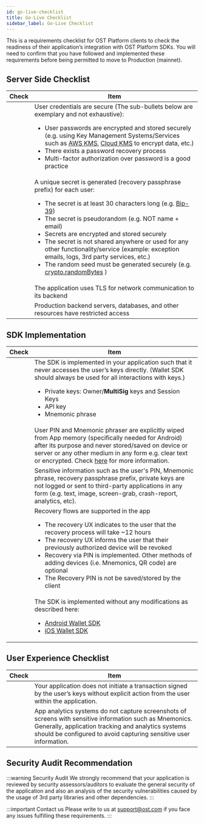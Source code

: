 ```yaml
---
id: go-live-checklist
title: Go-Live Checklist
sidebar_label: Go-Live Checklist
---
```


This is a requirements checklist for OST Platform clients to check the readiness of their application’s integration with OST Platform SDKs. You will need to confirm that you have followed and implemented these requirements before being permitted to move to Production (mainnet).

## Server Side Checklist
| Check | Item |
| --- | --- |
| | User credentials are secure (The sub-bullets below are exemplary and not exhaustive): <ul><li>User passwords are encrypted and stored securely (e.g. using Key Management Systems/Services such as [AWS KMS](https://aws.amazon.com/kms/), [Cloud KMS](https://cloud.google.com/kms/) to encrypt data, etc.)</li><li>There exists a password recovery process</li><li>Multi-factor authorization over password is a good practice</li></ul>
| | A unique secret is generated (recovery passphrase prefix) for each user:<ul><li>The secret is at least 30 characters long (e.g. [Bip-39](https://www.npmjs.com/package/bip39))</li><li>The secret is pseudorandom (e.g. NOT name + email)</li><li>Secrets are encrypted and stored securely</li><li>The secret is not shared anywhere or used for any other functionality/service (example: exception emails, logs, 3rd party services, etc.)</li><li>The random seed must be generated securely (e.g. [crypto.randomBytes](https://nodejs.org/api/crypto.html#crypto_crypto_randombytes_size_callback) )</li></ul>
| | The application uses TLS for network communication to its backend |
| | Production backend servers, databases, and other resources have restricted access |

## SDK Implementation

| Check | Item |
| --- | --- |
| | The SDK is implemented in your application such that it never accesses the user’s keys directly. (Wallet SDK should always be used for all interactions with keys.) <ul><li>Private keys: Owner/**MultiSig** keys and Session Keys</li><li>API key</li><li>Mnemonic phrase</li></ul> |
| | User PIN and Mnemonic phraser are explicitly wiped from App memory (specifically needed for Android) after its purpose and never stored/saved on device or server or any other medium in any form e.g. clear text or encrypted. Check [here](https://github.com/OWASP/owasp-mstg/blob/master/Document/0x05d-Testing-Data-Storage.md#checking-memory-for-sensitive-data) for more information. |
| | Sensitive information such as the user's PIN, Mnemonic phrase, recovery passphrase prefix, private keys are not logged or sent to third-party applications in any form (e.g. text, image, screen-grab, crash-report, analytics, etc). |
| | Recovery flows are supported in the app <ul><li>The recovery UX indicates to the user that the recovery process will take ~12 hours</li><li>The recovery UX informs the user that their previously authorized device will be revoked</li><li>Recovery via PIN is implemented. Other methods of adding devices (i.e. Mnemonics, QR code) are optional</li><li>The Recovery PIN is not be saved/stored by the client</li></ul> |
| | The SDK is implemented without any modifications as described here: <ul><li>[Android Wallet SDK](/platform/docs/sdk/mobile-wallet-sdks/android/)</li><li>[iOS Wallet SDK](/platform/docs/sdk/mobile-wallet-sdks/iOS/)</li></ul> |


## User Experience Checklist

| Check | Item |
| --- | --- |
| | Your application does not initiate a transaction signed by the user’s keys without explicit action from the user within the application. |
| | App analytics systems do not capture screenshots of screens with sensitive information such as Mnemonics. Generally, application tracking and analytics systems should be configured to avoid capturing sensitive user information. |

## Security Audit Recommendation
:::warning Security Audit
We strongly recommend that your application is reviewed by security assessors/auditors to evaluate the general security of the application and also an analysis of the security vulnerabilities caused by the usage of 3rd party libraries and other dependencies.
:::

:::important Contact us
Please write to us at support@ost.com if you face any issues fulfilling these requirements.
:::


